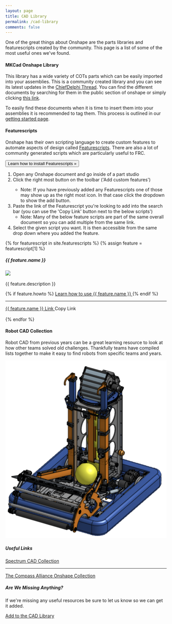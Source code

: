 ```yaml
---
layout: page
title: CAD Library
permalink: /cad-library
comments: false
---
```


<div class="row justify-content-between">
<div class="col-md-8 pr-5">

<p>One of the great things about Onshape are the parts libraries and featurescripts created by the community. This page is a list of some of the most useful ones we've found.</p>

<div id="MKCad">
<h4>MKCad Onshape Library</h4>

<p>This library has a wide variety of COTs parts which can be easily imported into your assemblies. This is a community created library and you can see its latest updates in the <a target="_blank" href="https://www.chiefdelphi.com/t/mkcad-2020-season-updates/367821">ChiefDelphi Thread</a>. You can find the different documents by searching for them in the public section of onshape or simply clicking <a target="_blank" rel="noopener noreferrer" href="https://cad.onshape.com/documents?nodeId=3&resourceType=filter&q=_all:MKCad">this link</a>.</p>

<p>To easily find these documents when it is time to insert them into your assemblies it is recommended to tag them. This process is outlined in our <a href="/getting-started#mkcad">getting started page</a>.</p>

</div>

<div id="Featurescripts">
<h4>Featurescripts</h4>

<p>Onshape has their own scripting language to create custom features to automate aspects of design called <a target="_blank" href="https://www.onshape.com/features/custom-features">Featurescripts</a>. There are also a lot of community generated scripts which are particularly useful to FRC.</p>

<p>
  <button class="btn btn-primary" type="button" data-toggle="collapse" data-target="#collapseExample" aria-expanded="false" aria-controls="collapseExample">
    Learn how to install Featurescripts &raquo;
  </button>
</p>
<div class="collapse" id="collapseExample">
  <div class="card card-body">
    <ol>
        <li>Open any Onshape document and go inside of a part studio</li>
        <li>Click the right most button on the toolbar ('Add custom features')</li>
        <ul>
            <li>Note: If you have previously added any Featurescripts one of those may show up as the right most icon. In that case click the dropdown to show the add button.</li>
        </ul>
        <li>Paste the link of the Featurescript you're looking to add into the search bar (you can use the 'Copy Link' button next to the below scripts')
        <ul>
            <li>Note: Many of the below feature scripts are part of the same overall document so you can add multiple from the same link.</li>
        </ul>
        </li>
        <li>Select the given script you want. It is then accessible from the same drop down where you added the feature.</li>
    </ol>
  </div>
</div>

{% for featurescript in site.featurescripts %}
{% assign feature = featurescript[1] %}

<h5>{{ feature.name }}</h5>

<div class="row">
    <div class="col-md-4 pr-5">
        <img class="img-fluid lazyimg" src="{{ feature.image }}">
    </div>
    <div class="col-md-8 pr-5">
    <p>{{ feature.description }}</p>
    {% if feature.howto %}
    <a target="_blank" rel="noopener noreferrer" href="{{ feature.howto }}">
    Learn how to use {{ feature.name }}
    </a>
    {% endif %}
    <hr>
    <a target="_blank" rel="noopener noreferrer" 
    href="{{ feature.link }}">
    {{ feature.name }} Link
    </a>
    <a onClick="CopyText('{{ feature.link }}');" class="btn btn-secondary">Copy Link</a>
    </div>
</div>
<br>
{% endfor %}

<div id="RobotCAD">
<h4>Robot CAD Collection</h4>
<p>Robot CAD from previous years can be a great learning resource to look at how other teams solved old challenges. Thankfully teams have compiled lists together to make it easy to find robots from specific teams and years.</p>
<div class="row justify-content-center">
    <div class="col-md-4 pr-5">
        <img src="/assets/images/3192020.png" />
    </div>
    <div class="col-md-8 pr-5">
        <h5>Useful Links</h5>
        <a class="btn btn-primary" href="http://cadcollection.Spectrum3847.org" target="_blank">Spectrum CAD Collection</a>
        <hr>
        <a class="btn btn-primary" href="https://cad.onshape.com/documents?nodeId=3&resourceType=filter&q=_all:TCA%20FRC" target="_blank">The Compass Alliance Onshape Collection</a>
    </div>
</div>
</div>

</div>
</div>

<!-- Right side -->
<div class="col-md-4">

<div class="sticky-top sticky-top-80">
<h5>Are We Missing Anything?</h5>

<p>If we're missing any useful resources be sure to let us know so we can get it added.</p>

<a href="/contribute" class="btn btn-primary">Add to the CAD Library</a>

</div>
</div>
</div>

<script>
    function CopyText(text){
        // var text = "Example text to appear on clipboard";
        navigator.clipboard.writeText(text).then(function() {
            // console.log('Async: Copying to clipboard was successful!');
        }, function(err) {
            console.error('Async: Could not copy text: ', err);
        });
    }
</script>
